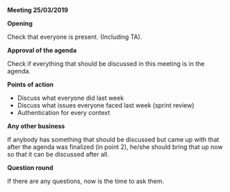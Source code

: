 **Meeting 25/03/2019**

**Opening**

Check that everyone is present. (Including TA).

**Approval of the agenda**

Check if everything that should be discussed in this meeting is in the agenda.

**Points of action**

 - Discuss what everyone did last week
 - Discuss what issues everyone faced last week (sprint review)
 - Authentication for every context

**Any other business**

If anybody has something that should be discussed but came up with that after the agenda was finalized (in point 2),
he/she should bring that up now so that it can be discussed after all.

**Question round**

If there are any questions, now is the time to ask them.